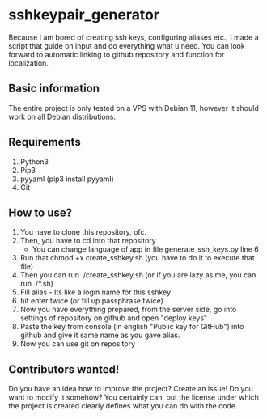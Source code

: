 # sshkeypair_generator
Because I am bored of creating ssh keys, configuring aliases etc., I made a script that guide on input and do everything what u need. 
You can look forward to automatic linking to github repository and function for localization. 
## Basic information
The entire project is only tested on a VPS with Debian 11, however it should work on all Debian distributions.
## Requirements
1. Python3
2. Pip3
3. pyyaml (pip3 install pyyaml)
4. Git
## How to use?
1. You have to clone this repository, ofc.
2. Then, you have to cd into that repository
    - You can change language of app in file generate_ssh_keys.py line 6
3. Run that chmod +x create_sshkey.sh (you have to do it to execute that file)
4. Then you can run ./create_sshkey.sh (or if you are lazy as me, you can run ./*.sh)
5. Fill alias - Its like a login name for this sshkey
6. hit enter twice (or fill up passphrase twice)
7. Now you have everything prepared, from the server side, go into settings of repository on github and open "deploy keys"
8. Paste the key from console (in english "Public key for GitHub") into github and give it same name as you gave alias.
9. Now you can use git on repository
## Contributors wanted!
Do you have an idea how to improve the project? Create an issue! Do you want to modify it somehow? You certainly can, but the license under which the project is created clearly defines what you can do with the code.
